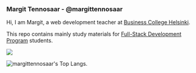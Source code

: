 ### Margit Tennosaar - @margittennosaar

Hi, I am Margit, a web development teacher at [Business College Helsinki](https://en.bc.fi/). 

This repo contains mainly study materials for [Full-Stack Development Program](https://en.bc.fi/qualifications/full-stack-web-developer-program/) students. 

![](https://komarev.com/ghpvc/?username=margittennosaar&color=orange)

![margittennosaar's Top Langs](https://github-readme-stats.vercel.app/api/top-langs/?username=margittennosaar&theme=tokyonight&layout=compact). 
